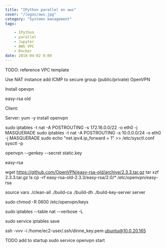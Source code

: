 ```yaml
---
title: "IPython parallel on aws"
cover: "/logos/aws.jpg"
category: "Systems management"
tags:

    - IPython
    - parallel
    - Jupyter
    - AWS VPC
    - Docker
date: 2018-04-02 0:00
---
```


TODO: reference VPC template

Use NAT instance
add ICMP to secure group (public/private)
OpenVPN

Install opevpn

easy-rsa old

Client:

Server:
yum -y install openvpn

sudo iptables -t nat -A POSTROUTING -s 172.16.0.0/22 -o eth0 -j MASQUERADE
sudo iptables -t nat -A POSTROUTING -s 10.0.0.0/24 -o eth0 -j MASQUERADE
sudo echo "net.ipv4.ip_forward = 1" >> /etc/sysctl.conf
sysctl -p

openvpn --genkey --secret static.key

easy-rsa

wget https://github.com/OpenVPN/easy-rsa-old/archive/2.3.3.tar.gz
tar xzf 2.3.3.tar.gz
ls
cp -rf easy-rsa-old-2.3.3/easy-rsa/2.0/* /etc/openvpn/easy-rsa



source vars
./clean-all
./build-ca
./build-dh
./build-key-server server

sudo chmod -R 0600 /etc/openvpn/keys



sudo iptables --table nat --verbose -L

sudo service iptables save

ssh -vvv -i /home/ec2-user/.ssh/dinne_key.pem ubuntu@10.0.20.165


TODO add to startup
sudo service openvpn start
